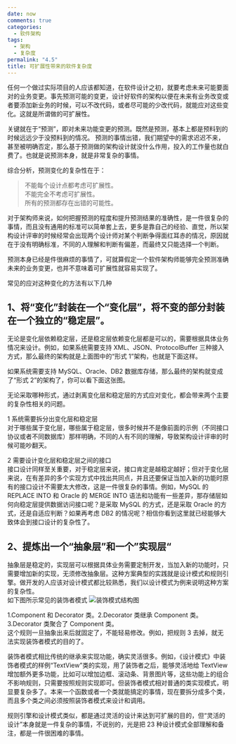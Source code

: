 ```yaml
---
date: now
comments: true
categories:
  - 软件架构
tags:
  - 架构
  - 复杂度
permalink: "4.5"
title: 可扩展性带来的软件复杂度
---
```


任何一个做过实际项目的人应该都知道，在软件设计之初，就要考虑未来可能要面对的业务变更。事先预测可能的变更，设计好软件的架构以便在未来有业务改变或者要添加新业务的时候，可以不改代码，或者尽可能的少改代码，就能应对这些变化。这就是所谓做的可扩展性。  

关键就在于“预测”，即对未来功能变更的预测。既然是预测，基本上都是预料到的时候远远少于没预料到的情况。
预测的事情出错，我们期望中的需求迟迟不来，甚至被明确否定，那么基于预测做的架构设计就没什么作用，投入的工作量也就白费了。也就是说预测本身，就是非常复杂的事情。  

综合分析，预测变化的复杂性在于：

>不能每个设计点都考虑可扩展性。  
不能完全不考虑可扩展性。  
所有的预测都存在出错的可能性。  

对于架构师来说，如何把握预测的程度和提升预测结果的准确性，是一件很复杂的事情，而且没有通用的标准可以简单套上去，更多是靠自己的经验、直觉，所以架构设计评审的时候经常会出现两个设计师对某个判断争得面红耳赤的情况，原因就在于没有明确标准，不同的人理解和判断有偏差，而最终又只能选择一个判断。

预测本身已经是件很麻烦的事情了，可就算假定一个软件架构师能够完全预测准确未来的业务变更，也并不意味着可扩展性就容易实现了。

常见的应对这种变化的方法有以下几种

## 1、将“变化”封装在一个“变化层”，将不变的部分封装在一个独立的“稳定层”。

无论是变化层依赖稳定层，还是稳定层依赖变化层都是可以的，需要根据具体业务情况来设计。例如，如果系统需要支持 XML、JSON、ProtocolBuffer 三种接入方式，那么最终的架构就是上面图中的“形式 1”架构，也就是下面这样。
[](https://static001.geekbang.org/resource/image/5a/af/5a562eea83641cb021712b5e522468af.png)

如果系统需要支持 MySQL、Oracle、DB2 数据库存储，那么最终的架构就变成了“形式 2”的架构了，你可以看下面这张图。

[](https://static001.geekbang.org/resource/image/ff/ac/ff74b3261aeb6f1a6ebd57f0b37a28ac.png)

无论采取哪种形式，通过剥离变化层和稳定层的方式应对变化，都会带来两个主要的复杂性相关的问题。

1 系统需要拆分出变化层和稳定层  
对于哪些属于变化层，哪些属于稳定层，很多时候并不是像前面的示例（不同接口协议或者不同数据库）那样明确，不同的人有不同的理解，导致架构设计评审的时候可能吵翻天。

2 需要设计变化层和稳定层之间的接口  
接口设计同样至关重要，对于稳定层来说，接口肯定是越稳定越好；但对于变化层来说，在有差异的多个实现方式中找出共同点，并且还要保证当加入新的功能时原有的接口设计不需要太大修改，这是一件很复杂的事情。例如，MySQL 的 REPLACE INTO 和 Oracle 的 MERGE INTO 语法和功能有一些差异，那存储层如何向稳定层提供数据访问接口呢？是采取 MySQL 的方式，还是采取 Oracle 的方式，还是自适应判断？如果再考虑 DB2 的情况呢？相信你看到这里就已经能够大致体会到接口设计的复杂性了。

## 2、提炼出一个“抽象层”和一个”实现层“

抽象层是稳定的，实现层可以根据具体业务需要定制开发，当加入新的功能时，只需要增加新的实现，无须修改抽象层。这种方案典型的实践就是设计模式和规则引擎。做开发的人应该对设计模式都比较熟悉，我们以设计模式为例来说明这种方案的复杂性。  
如下图所示常见的装饰者模式
![装饰模式结构图](https://i.loli.net/2020/03/17/phyDjn4ZT6HF2bq.png)

1.Component 和 Decorator 类。2.Decorator 类继承 Component 类。3.Decorator 类聚合了 Component 类。  
这个规则一旦抽象出来后就固定了，不能轻易修改。例如，把规则 3 去掉，就无法实现装饰者模式的目的了。  

装饰者模式相比传统的继承来实现功能，确实灵活很多。例如，《设计模式》中装饰者模式的样例“TextView”类的实现，用了装饰者之后，能够灵活地给 TextView 增加额外更多功能，比如可以增加边框、滚动条、背景图片等，这些功能上的组合不影响规则，只需要按照规则实现即可。但装饰者模式相对普通的类实现模式，明显要复杂多了。本来一个函数或者一个类就能搞定的事情，现在要拆分成多个类，而且多个类之间必须按照装饰者模式来设计和调用。

规则引擎和设计模式类似，都是通过灵活的设计来达到可扩展的目的，但“灵活的设计”本身就是一件复杂的事情，不说别的，光是把 23 种设计模式全部理解和备注，都是一件很困难的事情。